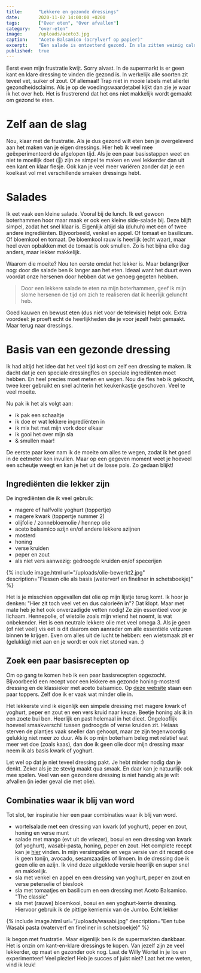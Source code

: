 ```yaml
---
title:      "Lekkere en gezonde dressings"
date:       2020-11-02 14:00:00 +0200
tags:       ["Over eten", "Over afvallen"]
category:   "over-eten"
image:      /uploads/aceto3.jpg
caption:    "Aceto Balsamico (acrylverf op papier)"
excerpt:    "Een salade is ontzettend gezond. In sla zitten weinig calorieën en in verhouding veel vitaminen en mineralen. Alle reden dus om vaak sla te eten. De smaakmaker van een salade is  de dressing. Daar gaat het makkelijk "fout". In deze post lees je tips om je salade lekker te maken zonder dat je teveel vet of suiker binnen krijgt!"
published:  true
---
```


Eerst even mijn frustratie kwijt. Sorry alvast. In de supermarkt is er geen kant en klare dressing te vinden die gezond is. In werkelijk alle soorten zit teveel vet, suiker of zout. Of allemaal! Trap niet in mooie labels met allerlei gezondheidsclaims. Als je op de voedingswaardetabel kijkt dan zie je waar ik het over heb. Het is frustrerend dat het ons niet makkelijk wordt gemaakt om gezond te eten. 

# Zelf aan de slag

Nou, klaar met de frustratie. Als je dus gezond wilt eten ben je overgeleverd aan het maken van je eigen dressings. Hier heb ik veel mee geëxperimenteerd de afgelopen tijd. Als je een paar basisstappen weet en niet te moeilijk doet (🙂) zijn ze simpel te maken en veel lekkerder dan uit een kant en klaar flesje. Ook kan je veel meer variëren zonder dat je een koelkast vol met verschillende smaken dressings hebt. 

# Salades

Ik eet vaak een kleine salade. Vooral bij de lunch. Ik eet gewoon boterhammen hoor maar maak er ook een kleine side-salade bij. Deze blijft simpel, zodat het snel klaar is. Eigenlijk altijd sla (duhuh) met een of twee andere ingrediënten. Bijvoorbeeld, venkel en appel. Of tomaat en basilicum. Of bloemkool en tomaat. De bloemkool rauw is heerlijk (echt waar), maar heel even opbakken met de tomaat is ook smullen. Zo is het bijna elke dag anders, maar lekker makkelijk. 

 Waarom die moeite? Nou ten eerste omdat het lekker is. Maar belangrijker nog: door die salade ben ik langer aan het eten. Ideaal want het duurt even voordat onze hersenen door hebben dat we genoeg gegeten hebben.

> Door een lekkere salade te eten na mijn boterhammen, geef ik mijn slome hersenen de tijd om zich te realiseren dat ik heerlijk geluncht heb.

Goed kauwen en bewust eten (dus niet voor de televisie) helpt ook. Extra voordeel: je proeft echt de heerlijkheden die je voor jezelf hebt gemaakt. Maar terug naar dressings.

# Basis van een gezonde dressing

Ik had altijd het idee dat het veel tijd kost om zelf een dressing te maken. Ik dacht dat je een speciale dressingfles en speciale ingrediënten moet hebben. En heel precies moet meten en wegen. Nou die fles heb ik gekocht,  twee keer gebruikt en snel achterin het keukenkastje geschoven. Veel te veel moeite. 

Nu pak ik het als volgt aan: 

- ik pak een schaaltje
- ik doe er wat lekkere ingrediënten in
- ik mix het met mijn vork door elkaar
- ik gooi het over mijn sla
- & smullen maar!

De eerste paar keer nam ik de moeite om alles te wegen, zodat ik het goed in de eetmeter kon invullen. Maar op een gegeven moment weet je hoeveel een scheutje weegt en kan je het uit de losse pols. Zo gedaan blijkt!

## Ingrediënten die lekker zijn

De ingrediënten die ik veel gebruik: 

- magere of halfvolle yoghurt (toppertje)
- magere kwark (toppertje nummer 2)
- olijfolie / zonnebloemolie / hennep olie
- aceto balsamico azijn en/of andere lekkere azijnen
- mosterd
- honing
- verse kruiden
- peper en zout
- als niet vers aanwezig: gedroogde kruiden en/of specerijen

{% include image.html url="/uploads/olie-bewerkt2.jpg" description="Flessen olie als basis (waterverf en fineliner in schetsboekje)" %}

Het is je misschien opgevallen dat olie op mijn lijstje terug komt. Ik hoor je denken: "Hier zit toch veel vet en dus calorieën in"? Dat klopt. Maar met mate heb je het ook onverzadigde vetten nodig! Ze zijn essentieel voor je lichaam. Hennepolie, of wietolie zoals mijn vriend het noemt, is wat onbekender. Het is een neutrale lekkere olie met veel omega 3. Als je geen (of niet veel) vis eet is dit daarom een aanrader om alle essentiële vetzuren binnen te krijgen. Even om alles uit de lucht te hebben: een wietsmaak zit er (gelukkig) niet aan en je wordt er ook niet stoned van. :)    

## Zoek een paar basisrecepten op

Om op gang te komen heb ik een paar basisrecepten opgezocht. Bijvoorbeeld een recept voor een lekkere en gezonde honing-mosterd dressing en de klassieker met aceto balsamico. Op [deze website](https://www.ilovehealth.nl/recepten-2/dips-sauzen-dressings/7-x-snelle-en-gezonde-salade-dressings/) staan een paar toppers. Zelf doe ik er vaak wat minder olie in. 

Het lekkerste vind ik eigenlijk een simpele dressing met magere kwark of yoghurt, peper en zout en een vers kruid naar keuze. Beetje honing als ik in een zoete bui ben. Heerlijk en past helemaal in het dieet. Ongelooflijk hoeveel smaakverschil tussen gedroogde of verse kruiden zit. Helaas sterven de plantjes vaak sneller dan gehoopt, maar ze zijn tegenwoordig gelukkig niet meer zo duur. Als ik op mijn boterham beleg met relatief wat meer vet doe (zoals kaas), dan doe ik geen olie door mijn dressing maar neem ik als basis kwark of yoghurt. 

Let wel op dat je niet teveel dressing pakt. Je hebt minder nodig dan je denkt. Zeker als je ze stevig maakt qua smaak. En daar kan je natuurlijk ook mee spelen. Veel van een gezondere dressing is niet handig als je wilt afvallen (in ieder geval die met olie).

## Combinaties waar ik blij van word

Tot slot, ter inspiratie hier een paar combinaties waar ik blij van word.

- wortelsalade met een dressing van kwark (of yoghurt), peper en zout, honing en verse munt
- salade met mango (evt uit de vriezer), bosui en een dressing van kwark (of yoghurt), wasabi-pasta, honing, peper en zout. Het complete recept kan je [hier](https://www.leukerecepten.nl/recepten/sashimi-salade-met-wasabi-dressing) vinden.  In mijn versimpelde en vega versie van dit recept doe ik geen tonijn, avocado, sesamzaadjes of limoen. In de dressing doe ik geen olie en azijn. Ik vind deze uitgeklede versie heerlijk en super snel en makkelijk.
- sla met venkel en appel en een dressing van yoghurt, peper en zout en verse peterselie of bieslook
- sla met tomaatjes en basilicum en een dressing met Aceto Balsamico. "The classic"
- sla met (rauwe) bloemkool, bosui en een yoghurt-kerrie dressing. Hiervoor gebruik ik de pittige kerriemix van de Jumbo. Echt lekker

{% include image.html url="/uploads/wasabi.jpg" description="Een tube Wasabi pasta (waterverf en fineliner in schetsboekje)" %}

Ik begon met frustratie. Maar eigenlijk ben ik de supermarkten dankbaar. Het is onzin om kant-en-klare dressings te kopen. Van jezelf zijn ze veel lekkerder, op maat en gezonder ook nog. Laat de Willy Wortel in je los en experimenteer! Veel plezier!
Heb je succes of juist niet? Laat het me weten, vind ik leuk!
